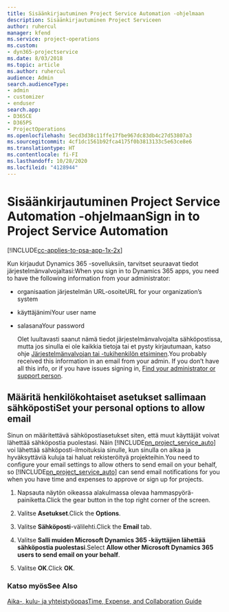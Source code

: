 ```yaml
---
title: Sisäänkirjautuminen Project Service Automation -ohjelmaan
description: Sisäänkirjautuminen Project Serviceen
author: ruhercul
manager: kfend
ms.service: project-operations
ms.custom:
- dyn365-projectservice
ms.date: 8/03/2018
ms.topic: article
ms.author: ruhercul
audience: Admin
search.audienceType:
- admin
- customizer
- enduser
search.app:
- D365CE
- D365PS
- ProjectOperations
ms.openlocfilehash: 5ecd3d38c11ffe17fbe967dc83db4c27d53807a3
ms.sourcegitcommit: 4cf1dc1561b92fca4175f0b3813133c5e63ce8e6
ms.translationtype: HT
ms.contentlocale: fi-FI
ms.lasthandoff: 10/28/2020
ms.locfileid: "4128944"
---
```

# <a name="sign-in-to-project-service-automation"></a><span data-ttu-id="9f120-103">Sisäänkirjautuminen Project Service Automation -ohjelmaan</span><span class="sxs-lookup"><span data-stu-id="9f120-103">Sign in to Project Service Automation</span></span>

[!INCLUDE[cc-applies-to-psa-app-1x-2x](../includes/cc-applies-to-psa-app-1x-2x.md)]

<span data-ttu-id="9f120-104">Kun kirjaudut Dynamics 365 -sovelluksiin, tarvitset seuraavat tiedot järjestelmänvalvojaltasi:</span><span class="sxs-lookup"><span data-stu-id="9f120-104">When you sign in to Dynamics 365 apps, you need to have the following information from your administrator:</span></span>  
  
- <span data-ttu-id="9f120-105">organisaation järjestelmän URL-osoite</span><span class="sxs-lookup"><span data-stu-id="9f120-105">URL for your organization’s system</span></span>  
  
- <span data-ttu-id="9f120-106">käyttäjänimi</span><span class="sxs-lookup"><span data-stu-id="9f120-106">Your user name</span></span>  
  
- <span data-ttu-id="9f120-107">salasana</span><span class="sxs-lookup"><span data-stu-id="9f120-107">Your password</span></span>  
  
  <span data-ttu-id="9f120-108">Olet luultavasti saanut nämä tiedot järjestelmänvalvojalta sähköpostissa, mutta jos sinulla ei ole kaikkia tietoja tai et pysty kirjautumaan, katso ohje [Järjestelmänvalvojan tai -tukihenkilön etsiminen](https://docs.microsoft.com/dynamics365/customerengagement/on-premises/basics/find-administrator-support).</span><span class="sxs-lookup"><span data-stu-id="9f120-108">You probably received this information in an email from your admin. If you don’t have all this info, or if you have issues signing in, [Find your administrator or support person](https://docs.microsoft.com/dynamics365/customerengagement/on-premises/basics/find-administrator-support).</span></span>  
  
## <a name="set-your-personal-options-to-allow-email"></a><span data-ttu-id="9f120-109">Määritä henkilökohtaiset asetukset sallimaan sähköposti</span><span class="sxs-lookup"><span data-stu-id="9f120-109">Set your personal options to allow email</span></span>  
 <span data-ttu-id="9f120-110">Sinun on määritettävä sähköpostiasetukset siten, että muut käyttäjät voivat lähettää sähköpostia puolestasi. Näin [!INCLUDE[pn_project_service_auto](../includes/pn-project-service-auto.md)] voi lähettää sähköposti-ilmoituksia sinulle, kun sinulla on aikaa ja hyväksyttäviä kuluja tai haluat rekisteröityä projekteihin.</span><span class="sxs-lookup"><span data-stu-id="9f120-110">You need to configure your email settings to allow others to send email on your behalf, so [!INCLUDE[pn_project_service_auto](../includes/pn-project-service-auto.md)] can send email notifications for you when you have time and expenses to approve or sign up for projects.</span></span>  
  
1.  <span data-ttu-id="9f120-111">Napsauta näytön oikeassa alakulmassa olevaa hammaspyörä-painiketta.</span><span class="sxs-lookup"><span data-stu-id="9f120-111">Click the gear button in the top right corner of the screen.</span></span>  
  
2.  <span data-ttu-id="9f120-112">Valitse **Asetukset**.</span><span class="sxs-lookup"><span data-stu-id="9f120-112">Click the **Options**.</span></span>  
  
3.  <span data-ttu-id="9f120-113">Valitse **Sähköposti**-välilehti.</span><span class="sxs-lookup"><span data-stu-id="9f120-113">Click the **Email** tab.</span></span>  
  
4.  <span data-ttu-id="9f120-114">Valitse **Salli muiden Microsoft Dynamics 365 -käyttäjien lähettää sähköpostia puolestasi**.</span><span class="sxs-lookup"><span data-stu-id="9f120-114">Select **Allow other Microsoft Dynamics 365 users to send email on your behalf**.</span></span>  
  
5.  <span data-ttu-id="9f120-115">Valitse **OK**.</span><span class="sxs-lookup"><span data-stu-id="9f120-115">Click **OK**.</span></span>  
  
### <a name="see-also"></a><span data-ttu-id="9f120-116">Katso myös</span><span class="sxs-lookup"><span data-stu-id="9f120-116">See Also</span></span>  
 [<span data-ttu-id="9f120-117">Aika-, kulu- ja yhteistyöopas</span><span class="sxs-lookup"><span data-stu-id="9f120-117">Time, Expense, and Collaboration Guide</span></span>](../psa/time-expense-collaboration-guide.md)
